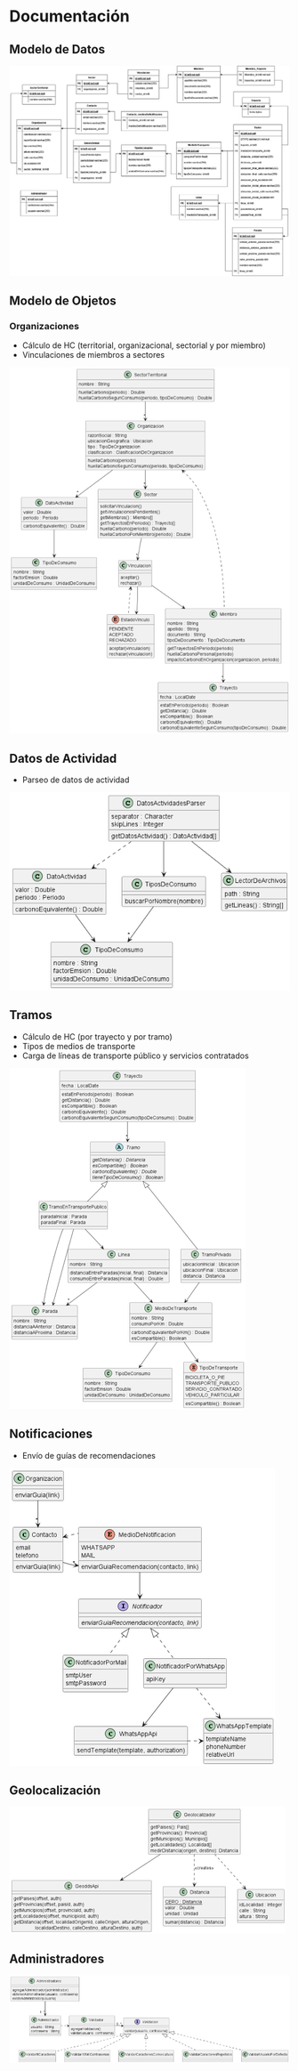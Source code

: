 # Documentación

## Modelo de Datos

![der](img/DER.png)

## Modelo de Objetos

### Organizaciones

- Cálculo de HC (territorial, organizacional, sectorial y por miembro)
- Vinculaciones de miembros a sectores

![diagrama](img/organizacion.png)

## Datos de Actividad

- Parseo de datos de actividad

![diagrama](img/da-parser.png)

## Tramos

- Cálculo de HC (por trayecto y por tramo)
- Tipos de medios de transporte
- Carga de líneas de transporte público y servicios contratados

![diagrama](img/tramo.png)

## Notificaciones

- Envío de guías de recomendaciones

![diagrama](img/notificaciones.png)


## Geolocalización

![diagrama](img/geolocalizacion.png)

## Administradores

![diagrama](img/admins.png)
